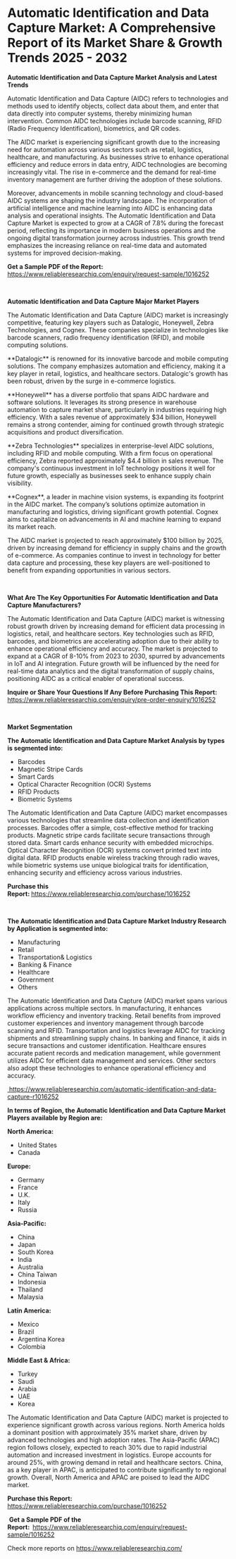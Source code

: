 <p><h1>Automatic Identification and Data Capture Market: A Comprehensive Report of its Market Share & Growth Trends 2025 - 2032</h1></p><p><strong>Automatic Identification and Data Capture Market Analysis and Latest Trends</strong></p>
<p><p>Automatic Identification and Data Capture (AIDC) refers to technologies and methods used to identify objects, collect data about them, and enter that data directly into computer systems, thereby minimizing human intervention. Common AIDC technologies include barcode scanning, RFID (Radio Frequency Identification), biometrics, and QR codes. </p><p>The AIDC market is experiencing significant growth due to the increasing need for automation across various sectors such as retail, logistics, healthcare, and manufacturing. As businesses strive to enhance operational efficiency and reduce errors in data entry, AIDC technologies are becoming increasingly vital. The rise in e-commerce and the demand for real-time inventory management are further driving the adoption of these solutions.</p><p>Moreover, advancements in mobile scanning technology and cloud-based AIDC systems are shaping the industry landscape. The incorporation of artificial intelligence and machine learning into AIDC is enhancing data analysis and operational insights. The Automatic Identification and Data Capture Market is expected to grow at a CAGR of 7.8% during the forecast period, reflecting its importance in modern business operations and the ongoing digital transformation journey across industries. This growth trend emphasizes the increasing reliance on real-time data and automated systems for improved decision-making.</p></p>
<p><strong>Get a Sample PDF of the Report:&nbsp;</strong> <a href="https://www.reliableresearchiq.com/enquiry/request-sample/1016252?utm_campaign=3299&utm_medium=2&utm_source=Github&utm_content=ia&utm_term=06042025&utm_id=automatic-identification-and-data-capture">https://www.reliableresearchiq.com/enquiry/request-sample/1016252</a></p>
<p>&nbsp;</p>
<p><strong>Automatic Identification and Data Capture Major Market Players</strong></p>
<p><p>The Automatic Identification and Data Capture (AIDC) market is increasingly competitive, featuring key players such as Datalogic, Honeywell, Zebra Technologies, and Cognex. These companies specialize in technologies like barcode scanners, radio frequency identification (RFID), and mobile computing solutions.</p><p>**Datalogic** is renowned for its innovative barcode and mobile computing solutions. The company emphasizes automation and efficiency, making it a key player in retail, logistics, and healthcare sectors. Datalogic's growth has been robust, driven by the surge in e-commerce logistics.</p><p>**Honeywell** has a diverse portfolio that spans AIDC hardware and software solutions. It leverages its strong presence in warehouse automation to capture market share, particularly in industries requiring high efficiency. With a sales revenue of approximately $34 billion, Honeywell remains a strong contender, aiming for continued growth through strategic acquisitions and product diversification.</p><p>**Zebra Technologies** specializes in enterprise-level AIDC solutions, including RFID and mobile computing. With a firm focus on operational efficiency, Zebra reported approximately $4.4 billion in sales revenue. The company's continuous investment in IoT technology positions it well for future growth, especially as businesses seek to enhance supply chain visibility.</p><p>**Cognex**, a leader in machine vision systems, is expanding its footprint in the AIDC market. The company’s solutions optimize automation in manufacturing and logistics, driving significant growth potential. Cognex aims to capitalize on advancements in AI and machine learning to expand its market reach.</p><p>The AIDC market is projected to reach approximately $100 billion by 2025, driven by increasing demand for efficiency in supply chains and the growth of e-commerce. As companies continue to invest in technology for better data capture and processing, these key players are well-positioned to benefit from expanding opportunities in various sectors.</p></p>
<p>&nbsp;</p>
<p><strong>What Are The Key Opportunities For Automatic Identification and Data Capture Manufacturers?</strong></p>
<p><p>The Automatic Identification and Data Capture (AIDC) market is witnessing robust growth driven by increasing demand for efficient data processing in logistics, retail, and healthcare sectors. Key technologies such as RFID, barcodes, and biometrics are accelerating adoption due to their ability to enhance operational efficiency and accuracy. The market is projected to expand at a CAGR of 8-10% from 2023 to 2030, spurred by advancements in IoT and AI integration. Future growth will be influenced by the need for real-time data analytics and the digital transformation of supply chains, positioning AIDC as a critical enabler of operational success.</p></p>
<p><strong>Inquire or Share Your Questions If Any Before Purchasing This Report:</strong> <a href="https://www.reliableresearchiq.com/enquiry/pre-order-enquiry/1016252?utm_campaign=3299&utm_medium=2&utm_source=Github&utm_content=ia&utm_term=06042025&utm_id=automatic-identification-and-data-capture">https://www.reliableresearchiq.com/enquiry/pre-order-enquiry/1016252</a></p>
<p>&nbsp;</p>
<p><strong>Market Segmentation</strong></p>
<p><strong>The Automatic Identification and Data Capture Market Analysis by types is segmented into:</strong></p>
<p><ul><li>Barcodes</li><li>Magnetic Stripe Cards</li><li>Smart Cards</li><li>Optical Character Recognition (OCR) Systems</li><li>RFID Products</li><li>Biometric Systems</li></ul></p>
<p><p>The Automatic Identification and Data Capture (AIDC) market encompasses various technologies that streamline data collection and identification processes. Barcodes offer a simple, cost-effective method for tracking products. Magnetic stripe cards facilitate secure transactions through stored data. Smart cards enhance security with embedded microchips. Optical Character Recognition (OCR) systems convert printed text into digital data. RFID products enable wireless tracking through radio waves, while biometric systems use unique biological traits for identification, enhancing security and efficiency across various industries.</p></p>
<p><strong>Purchase this Report:&nbsp;</strong><a href="https://www.reliableresearchiq.com/purchase/1016252?utm_campaign=3299&utm_medium=2&utm_source=Github&utm_content=ia&utm_term=06042025&utm_id=automatic-identification-and-data-capture">https://www.reliableresearchiq.com/purchase/1016252</a></p>
<p>&nbsp;</p>
<p><strong>The Automatic Identification and Data Capture Market Industry Research by Application is segmented into:</strong></p>
<p><ul><li>Manufacturing</li><li>Retail</li><li>Transportation& Logistics</li><li>Banking & Finance</li><li>Healthcare</li><li>Government</li><li>Others</li></ul></p>
<p><p>The Automatic Identification and Data Capture (AIDC) market spans various applications across multiple sectors. In manufacturing, it enhances workflow efficiency and inventory tracking. Retail benefits from improved customer experiences and inventory management through barcode scanning and RFID. Transportation and logistics leverage AIDC for tracking shipments and streamlining supply chains. In banking and finance, it aids in secure transactions and customer identification. Healthcare ensures accurate patient records and medication management, while government utilizes AIDC for efficient data management and services. Other sectors also adopt these technologies to enhance operational efficiency and accuracy.</p></p>
<p><a href="https://www.reliableresearchiq.com/automatic-identification-and-data-capture-r1016252?utm_campaign=3299&utm_medium=2&utm_source=Github&utm_content=ia&utm_term=06042025&utm_id=automatic-identification-and-data-capture">&nbsp;https://www.reliableresearchiq.com/automatic-identification-and-data-capture-r1016252</a></p>
<p><strong>In terms of Region, the Automatic Identification and Data Capture Market Players available by Region are:</strong></p>
<p>
    <p> <strong> North America: </strong>
        <ul>
            <li>United States</li>
            <li>Canada</li>
        </ul>
        </p> 
    <p> <strong> Europe: </strong>
        <ul>
            <li>Germany</li>
            <li>France</li>
            <li>U.K.</li>
            <li>Italy</li>
            <li>Russia</li>
        </ul>
        </p> 
    <p> <strong> Asia-Pacific: </strong>
        <ul>
            <li>China</li>
            <li>Japan</li>
            <li>South Korea</li>
            <li>India</li>
            <li>Australia</li>
            <li>China Taiwan</li>
            <li>Indonesia</li>
            <li>Thailand</li>
            <li>Malaysia</li>
        </ul>
        </p> 
    <p> <strong> Latin America: </strong>
        <ul>
            <li>Mexico</li>
            <li>Brazil</li>
            <li>Argentina Korea</li>
            <li>Colombia</li>
        </ul>
        </p> 
    <p> <strong> Middle East & Africa: </strong>
        <ul>
            <li>Turkey</li>
            <li>Saudi</li>
            <li>Arabia</li>
            <li>UAE</li>
            <li>Korea</li>
        </ul>
    </p>
    </p>
<p><p>The Automatic Identification and Data Capture (AIDC) market is projected to experience significant growth across various regions. North America holds a dominant position with approximately 35% market share, driven by advanced technologies and high adoption rates. The Asia-Pacific (APAC) region follows closely, expected to reach 30% due to rapid industrial automation and increased investment in logistics. Europe accounts for around 25%, with growing demand in retail and healthcare sectors. China, as a key player in APAC, is anticipated to contribute significantly to regional growth. Overall, North America and APAC are poised to lead the AIDC market.</p></p>
<p><strong>Purchase this Report: </strong><a href="https://www.reliableresearchiq.com/purchase/1016252?utm_campaign=3299&utm_medium=2&utm_source=Github&utm_content=ia&utm_term=06042025&utm_id=automatic-identification-and-data-capture">https://www.reliableresearchiq.com/purchase/1016252</a></p>
<p>&nbsp;<strong>Get a Sample PDF of the Report:&nbsp;&nbsp;</strong><a href="https://www.reliableresearchiq.com/enquiry/request-sample/1016252?utm_campaign=3299&utm_medium=2&utm_source=Github&utm_content=ia&utm_term=06042025&utm_id=automatic-identification-and-data-capture">https://www.reliableresearchiq.com/enquiry/request-sample/1016252</a></p>
<p><strong></strong></p>
<p>Check more reports on <a href="https://www.reliableresearchiq.com/?utm_campaign=3299&utm_medium=2&utm_source=Github&utm_content=ia&utm_term=06042025&utm_id=automatic-identification-and-data-capture">https://www.reliableresearchiq.com/</a></p>